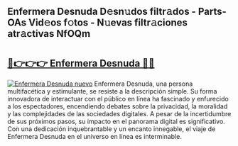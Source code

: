 ## Enfermera Desnuda D𝚎sn𝚞dos filtr𝚊dos - Parts-OAs Vid𝚎os f𝚘tos - N𝚞evas filtr𝚊ciones atr𝚊ctivas NfOQm

# <h2><a href="http://mb0hbim.tromn.icu/?c=Enfermera+Desnuda">🔗👉👉👉 Enfermera Desnuda 🔗🔗</a></h2>

[![Enfermera Desnuda nuevo](https://i.imgur.com/pEAQMta.gif)](http://mb0hbim.tromn.icu/?c=Enfermera+Desnuda)
Enfermera Desnuda, una persona multifacética y estimulante, se resiste a la descripción simple. Su forma innovadora de interactuar con el público en línea ha fascinado y enfurecido a los espectadores, encendiendo debates sobre la privacidad, la moralidad y las complejidades de las sociedades digitales. A pesar de la incertidumbre de sus próximos pasos, su impacto en el panorama digital es significativo. Con una dedicación inquebrantable y un encanto innegable, el viaje de Enfermera Desnuda en el universo en línea es interminable.
